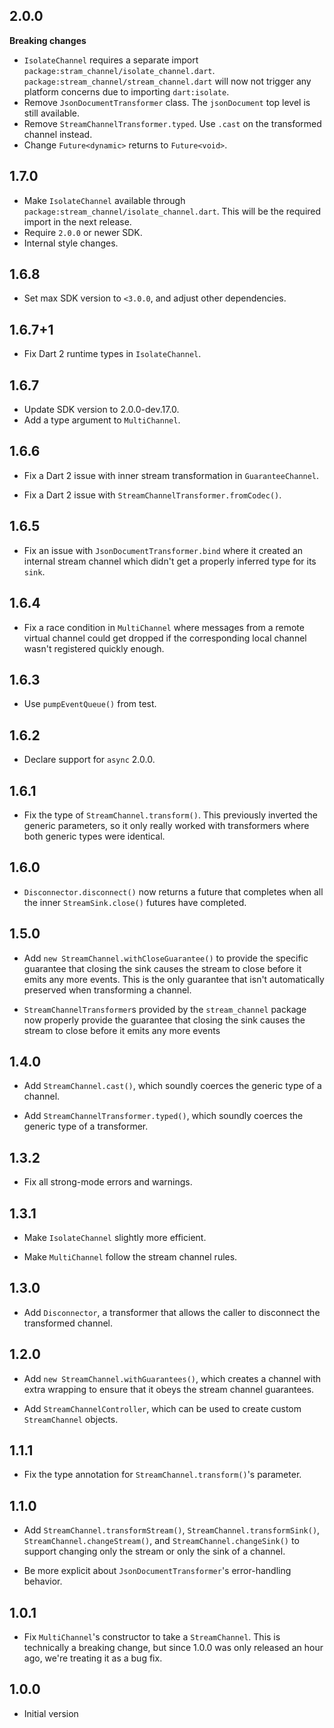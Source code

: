 ## 2.0.0

**Breaking changes**

* `IsolateChannel` requires a separate import
  `package:stram_channel/isolate_channel.dart`.
  `package:stream_channel/stream_channel.dart` will now not trigger any platform
  concerns due to importing `dart:isolate`.
* Remove `JsonDocumentTransformer` class. The `jsonDocument` top level is still
  available.
* Remove `StreamChannelTransformer.typed`. Use `.cast` on the transformed
  channel instead.
* Change `Future<dynamic>` returns to `Future<void>`.

## 1.7.0

* Make `IsolateChannel` available through
  `package:stream_channel/isolate_channel.dart`. This will be the required
  import in the next release.
* Require `2.0.0` or newer SDK.
* Internal style changes.

## 1.6.8

* Set max SDK version to `<3.0.0`, and adjust other dependencies.

## 1.6.7+1

* Fix Dart 2 runtime types in `IsolateChannel`.

## 1.6.7

* Update SDK version to 2.0.0-dev.17.0.
* Add a type argument to `MultiChannel`.

## 1.6.6

* Fix a Dart 2 issue with inner stream transformation in `GuaranteeChannel`.

* Fix a Dart 2 issue with `StreamChannelTransformer.fromCodec()`.

## 1.6.5

* Fix an issue with `JsonDocumentTransformer.bind` where it created an internal
  stream channel which didn't get a properly inferred type for its `sink`.

## 1.6.4

* Fix a race condition in `MultiChannel` where messages from a remote virtual
  channel could get dropped if the corresponding local channel wasn't registered
  quickly enough.

## 1.6.3

* Use `pumpEventQueue()` from test.

## 1.6.2

* Declare support for `async` 2.0.0.

## 1.6.1

* Fix the type of `StreamChannel.transform()`. This previously inverted the
  generic parameters, so it only really worked with transformers where both
  generic types were identical.

## 1.6.0

* `Disconnector.disconnect()` now returns a future that completes when all the
  inner `StreamSink.close()` futures have completed.

## 1.5.0

* Add `new StreamChannel.withCloseGuarantee()` to provide the specific guarantee
  that closing the sink causes the stream to close before it emits any more
  events. This is the only guarantee that isn't automatically preserved when
  transforming a channel.

* `StreamChannelTransformer`s provided by the `stream_channel` package now
  properly provide the guarantee that closing the sink causes the stream to
  close before it emits any more events

## 1.4.0

* Add `StreamChannel.cast()`, which soundly coerces the generic type of a
  channel.

* Add `StreamChannelTransformer.typed()`, which soundly coerces the generic type
  of a transformer.

## 1.3.2

* Fix all strong-mode errors and warnings.

## 1.3.1

* Make `IsolateChannel` slightly more efficient.

* Make `MultiChannel` follow the stream channel rules.

## 1.3.0

* Add `Disconnector`, a transformer that allows the caller to disconnect the
  transformed channel.

## 1.2.0

* Add `new StreamChannel.withGuarantees()`, which creates a channel with extra
  wrapping to ensure that it obeys the stream channel guarantees.

* Add `StreamChannelController`, which can be used to create custom
  `StreamChannel` objects.

## 1.1.1

* Fix the type annotation for `StreamChannel.transform()`'s parameter.

## 1.1.0

* Add `StreamChannel.transformStream()`, `StreamChannel.transformSink()`,
  `StreamChannel.changeStream()`, and `StreamChannel.changeSink()` to support
  changing only the stream or only the sink of a channel.

* Be more explicit about `JsonDocumentTransformer`'s error-handling behavior.

## 1.0.1

* Fix `MultiChannel`'s constructor to take a `StreamChannel`. This is
  technically a breaking change, but since 1.0.0 was only released an hour ago,
  we're treating it as a bug fix.

## 1.0.0

* Initial version
